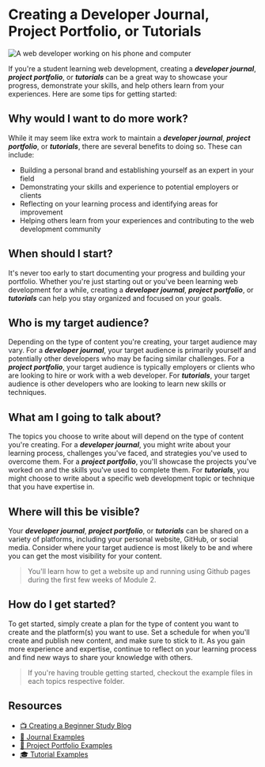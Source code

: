 # Creating a Developer Journal, Project Portfolio, or Tutorials

![A web developer working on his phone and computer](https://images.pexels.com/photos/5926389/pexels-photo-5926389.jpeg)

If you're a student learning web development, creating a **_developer journal_**, **_project portfolio_**, or **_tutorials_** can be a great way to showcase your progress, demonstrate your skills, and help others learn from your experiences. Here are some tips for getting started:

## Why would I want to do **more** work?

While it may seem like extra work to maintain a **_developer journal_**, **_project portfolio_**, or **_tutorials_**, there are several benefits to doing so. These can include:

- Building a personal brand and establishing yourself as an expert in your field
- Demonstrating your skills and experience to potential employers or clients
- Reflecting on your learning process and identifying areas for improvement
- Helping others learn from your experiences and contributing to the web development community

## When should I start?

It's never too early to start documenting your progress and building your portfolio. Whether you're just starting out or you've been learning web development for a while, creating a **_developer journal_**, **_project portfolio_**, or **_tutorials_** can help you stay organized and focused on your goals.

## Who is my target audience?

Depending on the type of content you're creating, your target audience may vary. For a **_developer journal_**, your target audience is primarily yourself and potentially other developers who may be facing similar challenges. For a **_project portfolio_**, your target audience is typically employers or clients who are looking to hire or work with a web developer. For **_tutorials_**, your target audience is other developers who are looking to learn new skills or techniques.

## What am I going to talk about?

The topics you choose to write about will depend on the type of content you're creating. For a **_developer journal_**, you might write about your learning process, challenges you've faced, and strategies you've used to overcome them. For a **_project portfolio_**, you'll showcase the projects you've worked on and the skills you've used to complete them. For **_tutorials_**, you might choose to write about a specific web development topic or technique that you have expertise in.

## Where will this be visible?

Your **_developer journal_**, **_project portfolio_**, or **_tutorials_** can be shared on a variety of platforms, including your personal website, GitHub, or social media. Consider where your target audience is most likely to be and where you can get the most visibility for your content.

> You'll learn how to get a website up and running using Github pages during the first few weeks of Module 2.

## How do I get started?

To get started, simply create a plan for the type of content you want to create and the platform(s) you want to use. Set a schedule for when you'll create and publish new content, and make sure to stick to it. As you gain more experience and expertise, continue to reflect on your learning process and find new ways to share your knowledge with others.

> If you're having trouble getting started, checkout the example files in each topics respective folder.

## Resources

- [📺 Creating a Beginner Study Blog](https://www.loom.com/share/e9a6a1b8decd42d2bdb7e32c99bcc665)
- [📔 Journal Examples](./journal_examples/template.md)
- [🚧 Project Portfolio Examples](./project_portfolio_examples/template.md)
- [🎓 Tutorial Examples](./tutorial_examples/template.md)
